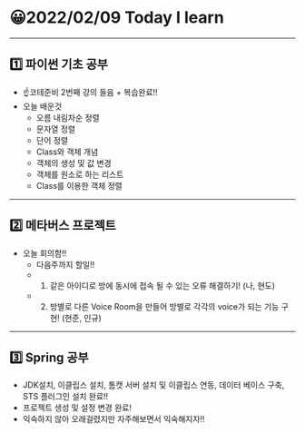 # 😀2022/02/09 Today I learn
-------------------------
## 1️⃣ 파이썬 기초 공부
  * ☝️코테준비 2번째 강의 들음 + 복습완료!!
  * 오늘 배운것
    * 오름 내림차순 정렬
    * 문자열 정렬
    * 단어 정렬
    * Class와 객체 개념
    * 객체의 생성 및 값 변경
    * 객체를 원소로 하는 리스트
    * Class를 이용한 객체 정렬
------------------------
## 2️⃣ 메타버스 프로젝트
  * 오늘 회의함!!
    * 다음주까지 할일!!
    * 1. 같은 아이디로 방에 동시에 접속 될 수 있는 오류 해결하기! (나, 현도)
    * 2. 방별로 다른 Voice Room을 만들어 방별로 각각의 voice가 되는 기능 구현! (현준, 인규)
----------------------------
## 3️⃣ Spring 공부
  * JDK설치, 이클립스 설치, 톰캣 서버 설치 및 이클립스 연동, 데이터 베이스 구축, STS 플러그인 설치 완료!!
  * 프로젝트 생성 및 설정 변경 완료!
  * 익숙하지 않아 오래걸렸지만 자주해보면서 익숙해지자!!
